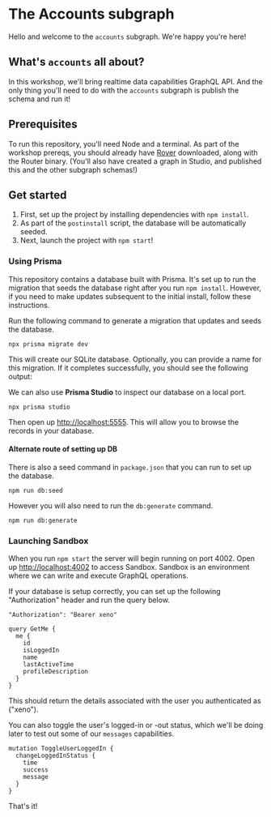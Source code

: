 # The Accounts subgraph

Hello and welcome to the `accounts` subgraph. We're happy you're here!

## What's `accounts` all about?

In this workshop, we'll bring realtime data capabilities GraphQL API. And the only thing you'll need to do with the `accounts` subgraph is publish the schema and run it!

## Prerequisites

To run this repository, you'll need Node and a terminal. As part of the workshop prereqs, you should already have [Rover](https://www.apollographql.com/docs/rover/) downloaded, along with the Router binary. (You'll also have created a graph in Studio, and published this and the other subgraph schemas!)

## Get started

1. First, set up the project by installing dependencies with `npm install`.
1. As part of the `postinstall` script, the database will be automatically seeded.
1. Next, launch the project with `npm start`!

### Using Prisma

This repository contains a database built with Prisma. It's set up to run the migration that seeds the database right after you run `npm install`. However, if you need to make updates subsequent to the initial install, follow these instructions.

Run the following command to generate a migration that updates and seeds the database.

```
npx prisma migrate dev
```

This will create our SQLite database. Optionally, you can provide a name for this migration. If it completes successfully, you should see the following output:

We can also use **Prisma Studio** to inspect our database on a local port.

```
npx prisma studio
```

Then open up [http://localhost:5555](http://localhost:5555). This will allow you to browse the records in your database.

#### Alternate route of setting up DB

There is also a seed command in `package.json` that you can run to set up the database.

```
npm run db:seed
```

However you will also need to run the `db:generate` command.

```
npm run db:generate
```

### Launching Sandbox

When you run `npm start` the server will begin running on port 4002. Open up [http://localhost:4002](http://localhost:4002) to access Sandbox. Sandbox is an environment where we can write and execute GraphQL operations.

If your database is setup correctly, you can set up the following "Authorization" header and run the query below.

```
"Authorization": "Bearer xeno"
```

```
query GetMe {
  me {
    id
    isLoggedIn
    name
    lastActiveTime
    profileDescription
  }
}
```

This should return the details associated with the user you authenticated as ("xeno").

You can also toggle the user's logged-in or -out status, which we'll be doing later to test out some of our `messages` capabilities.

```
mutation ToggleUserLoggedIn {
  changeLoggedInStatus {
    time
    success
    message
  }
}
```

That's it!
